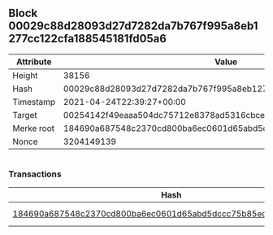 ## Block 00029c88d28093d27d7282da7b767f995a8eb1277cc122cfa188545181fd05a6

Attribute | Value
--- | ---
Height | 38156
Hash | 00029c88d28093d27d7282da7b767f995a8eb1277cc122cfa188545181fd05a6
Timestamp | 2021-04-24T22:39:27+00:00
Target | 00254142f49eaaa504dc75712e8378ad5316cbcead634704b3734b6271167cc4
Merke root | 184690a687548c2370cd800ba6ec0601d65abd5dccc75b85ecf2ffb48136ef05
Nonce | 3204149139

```

```

### Transactions

Hash | Amount
--- | ---
[184690a687548c2370cd800ba6ec0601d65abd5dccc75b85ecf2ffb48136ef05](184690a687548c2370cd800ba6ec0601d65abd5dccc75b85ecf2ffb48136ef05.md) | 10.00000000 SKEPTI 
